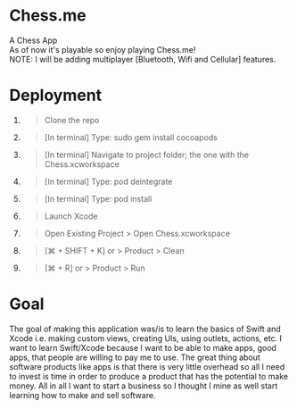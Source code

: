 # Chess.me
A Chess App <br/>
As of now it's playable so enjoy playing Chess.me! <br/>
NOTE: I will be adding multiplayer [Bluetooth, Wifi and Cellular] features.

# Deployment
1. > Clone the repo <br/>
2. > [In terminal] Type: sudo gem install cocoapods <br/>
3. > [In terminal] Navigate to project folder; the one with the Chess.xcworkspace <br/>
4. > [In terminal] Type: pod deintegrate <br/>
5. > [In terminal] Type: pod install <br/>
6. > Launch Xcode <br/>
7. > Open Existing Project > Open Chess.xcworkspace <br/>
8. > [⌘ + SHIFT + K] or > Product > Clean <br/>
9. > [⌘ + R] or > Product > Run

# Goal
The goal of making this application was/is to learn the basics of Swift and Xcode i.e. making custom views, creating UIs, using outlets, actions, etc. I want to learn Swift/Xcode because I want to be able to make apps, good apps, that people are willing to pay me to use. The great thing about software products like apps is that there is very little overhead so all I need to invest is time in order to produce a product that has the potential to make money. All in all I want to start a business so I thought I mine as well start learning how to make and sell software. 
